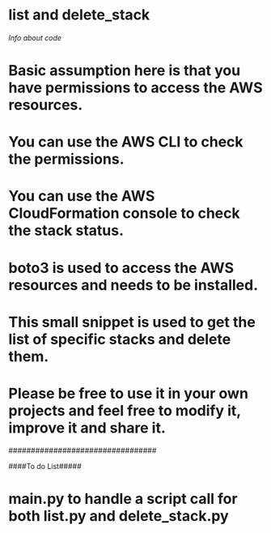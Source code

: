 # list and delete_stack
###### Info about code ##########
# Basic assumption here is that you have permissions to access the AWS resources.
# You can use the AWS CLI to check the permissions.
# You can use the AWS CloudFormation console to check the stack status.
# boto3 is used to access the AWS resources and needs to be installed.
# This small snippet is used to get the list of specific stacks and delete them.
# Please be free to use it in your own projects and feel free to modify it, improve it and share it. 
#################################

####To do List#####
# main.py to handle a script call for both list.py and delete_stack.py


